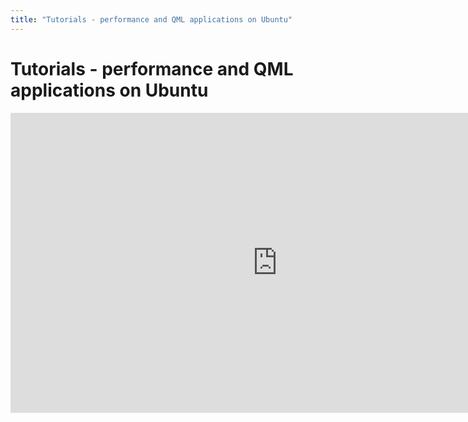 ```yaml
---
title: "Tutorials - performance and QML applications on Ubuntu"
---
```


# Tutorials - performance and QML applications on Ubuntu

<iframe width="853" height="480" src="https://www.youtube-nocookie.com/embed/RpU6md2mMFs?rel=0" frameborder="0" allowfullscreen></iframe>
